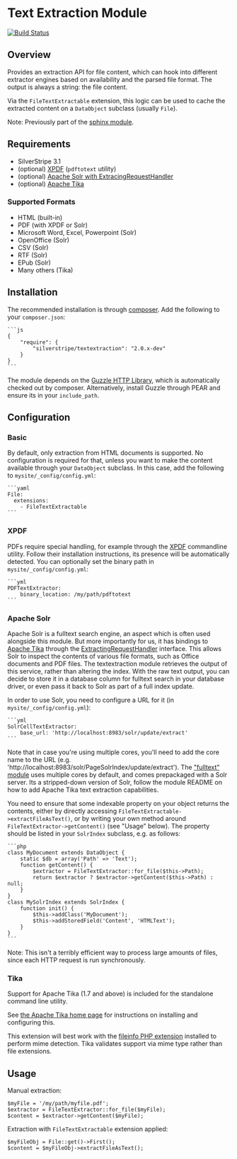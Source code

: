 # Text Extraction Module

[![Build Status](https://secure.travis-ci.org/silverstripe-labs/silverstripe-textextraction.png)](http://travis-ci.org/silverstripe-labs/silverstripe-textextraction)

## Overview

Provides an extraction API for file content, which can hook into different extractor
engines based on availability and the parsed file format.
The output is always a string: the file content.

Via the `FileTextExtractable` extension, this logic can be used to 
cache the extracted content on a `DataObject` subclass (usually `File`).

Note: Previously part of the [sphinx module](https://github.com/silverstripe/silverstripe-sphinx).

## Requirements

 * SilverStripe 3.1
 * (optional) [XPDF](http://www.foolabs.com/xpdf/) (`pdftotext` utility)
 * (optional) [Apache Solr with ExtracingRequestHandler](http://wiki.apache.org/solr/ExtractingRequestHandler)
 * (optional) [Apache Tika](http://tika.apache.org/)

### Supported Formats

 * HTML (built-in)
 * PDF (with XPDF or Solr)
 * Microsoft Word, Excel, Powerpoint (Solr)
 * OpenOffice (Solr)
 * CSV (Solr)
 * RTF (Solr)
 * EPub (Solr)
 * Many others (Tika)

## Installation

The recommended installation is through [composer](http://getcomposer.org).
Add the following to your `composer.json`:

	```js
	{
		"require": {
			"silverstripe/textextraction": "2.0.x-dev"
		}
	}
	```

The module depends on the [Guzzle HTTP Library](http://guzzlephp.org),
which is automatically checked out by composer. Alternatively, install Guzzle
through PEAR and ensure its in your `include_path`.

## Configuration

### Basic

By default, only extraction from HTML documents is supported.
No configuration is required for that, unless you want to make
the content available through your `DataObject` subclass.
In this case, add the following to `mysite/_config/config.yml`:

	```yaml
	File:
	  extensions:
	    - FileTextExtractable
	```

### XPDF

PDFs require special handling, for example through the [XPDF](http://www.foolabs.com/xpdf/)
commandline utility. Follow their installation instructions, its presence will be automatically
detected. You can optionally set the binary path in `mysite/_config/config.yml`:

	```yml
	PDFTextExtractor:
		binary_location: /my/path/pdftotext
	```

### Apache Solr

Apache Solr is a fulltext search engine, an aspect which is often used
alongside this module. But more importantly for us, it has bindings to [Apache Tika](http://tika.apache.org/)
through the [ExtractingRequestHandler](http://wiki.apache.org/solr/ExtractingRequestHandler) interface.
This allows Solr to inspect the contents of various file formats, such as Office documents and PDF files.
The textextraction module retrieves the output of this service, rather than altering the index.
With the raw text output, you can decide to store it in a database column for fulltext search
in your database driver, or even pass it back to Solr as part of a full index update.

In order to use Solr, you need to configure a URL for it (in `mysite/_config/config.yml`):

	```yml
	SolrCellTextExtractor:
		base_url: 'http://localhost:8983/solr/update/extract'
	```

Note that in case you're using multiple cores, you'll need to add the core name to the URL 
(e.g. 'http://localhost:8983/solr/PageSolrIndex/update/extract').
The ["fulltext" module](https://github.com/silverstripe-labs/silverstripe-fulltextsearch)
uses multiple cores by default, and comes prepackaged with a Solr server.
Its a stripped-down version of Solr, follow the module README on how to add
Apache Tika text extraction capabilities.

You need to ensure that some indexable property on your object
returns the contents, either by directly accessing `FileTextExtractable->extractFileAsText()`,
or by writing your own method around `FileTextExtractor->getContent()` (see "Usage" below).
The property should be listed in your `SolrIndex` subclass, e.g. as follows:

	```php
	class MyDocument extends DataObject {
		static $db = array('Path' => 'Text');
		function getContent() {
			$extractor = FileTextExtractor::for_file($this->Path);
			return $extractor ? $extractor->getContent($this->Path) : null;		
		}
	}
	class MySolrIndex extends SolrIndex {
		function init() {
			$this->addClass('MyDocument');
			$this->addStoredField('Content', 'HTMLText');
		}
	}
	```

Note: This isn't a terribly efficient way to process large amounts of files, since 
each HTTP request is run synchronously.

### Tika

Support for Apache Tika (1.7 and above) is included for the standalone command line utility.

See [the Apache Tika home page](http://tika.apache.org/1.7/index.html) for instructions on installing and
configuring this.

This extension will best work with the [fileinfo PHP extension](http://php.net/manual/en/book.fileinfo.php)
installed to perform mime detection. Tika validates support via mime type rather than file extensions.

## Usage

Manual extraction:

	$myFile = '/my/path/myfile.pdf';
	$extractor = FileTextExtractor::for_file($myFile);
	$content = $extractor->getContent($myFile);

Extraction with `FileTextExtractable` extension applied:

	$myFileObj = File::get()->First();
	$content = $myFileObj->extractFileAsText();
